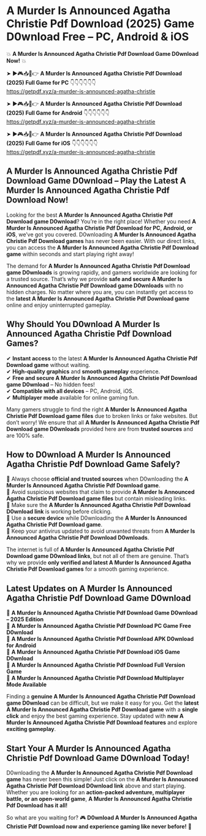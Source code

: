 # A Murder Is Announced Agatha Christie Pdf Download (2025) Game D0wnload Free – PC, Android & iOS

💥 **A Murder Is Announced Agatha Christie Pdf Download Game D0wnload Now!** 💥  

➤ ►🎮📥📱👉 **A Murder Is Announced Agatha Christie Pdf Download (2025) Full Game for PC** 👇👇👇👇👇👇  
https://getpdf.xyz/a-murder-is-announced-agatha-christie  

➤ ►🎮📥📱👉 **A Murder Is Announced Agatha Christie Pdf Download (2025) Full Game for Android** 👇👇👇👇👇👇  
https://getpdf.xyz/a-murder-is-announced-agatha-christie  

➤ ►🎮📥📱👉 **A Murder Is Announced Agatha Christie Pdf Download (2025) Full Game for iOS** 👇👇👇👇👇👇  
https://getpdf.xyz/a-murder-is-announced-agatha-christie  

## A Murder Is Announced Agatha Christie Pdf Download Game D0wnload – Play the Latest A Murder Is Announced Agatha Christie Pdf Download Now!

Looking for the best **A Murder Is Announced Agatha Christie Pdf Download game D0wnload**? You’re in the right place! Whether you need **A Murder Is Announced Agatha Christie Pdf Download for PC, Android, or iOS**, we’ve got you covered. D0wnloading **A Murder Is Announced Agatha Christie Pdf Download games** has never been easier. With our direct links, you can access the **A Murder Is Announced Agatha Christie Pdf Download game** within seconds and start playing right away!  

The demand for **A Murder Is Announced Agatha Christie Pdf Download game D0wnloads** is growing rapidly, and gamers worldwide are looking for a trusted source. That’s why we provide **safe and secure A Murder Is Announced Agatha Christie Pdf Download game D0wnloads** with no hidden charges. No matter where you are, you can instantly get access to the **latest A Murder Is Announced Agatha Christie Pdf Download game** online and enjoy uninterrupted gameplay.  

## **Why Should You D0wnload A Murder Is Announced Agatha Christie Pdf Download Games?**  

✔ **Instant access** to the latest **A Murder Is Announced Agatha Christie Pdf Download game** without waiting.  
✔ **High-quality graphics** and **smooth gameplay** experience.  
✔ **Free and secure A Murder Is Announced Agatha Christie Pdf Download game D0wnload** – No hidden fees!  
✔ **Compatible with all devices** – PC, Android, iOS.  
✔ **Multiplayer mode** available for online gaming fun.  

Many gamers struggle to find the right **A Murder Is Announced Agatha Christie Pdf Download game files** due to broken links or fake websites. But don’t worry! We ensure that all **A Murder Is Announced Agatha Christie Pdf Download game D0wnloads** provided here are from **trusted sources** and are 100% safe.  

## **How to D0wnload A Murder Is Announced Agatha Christie Pdf Download Game Safely?**  

📌 Always choose **official and trusted sources** when D0wnloading the **A Murder Is Announced Agatha Christie Pdf Download game**.  
📌 Avoid suspicious websites that claim to provide **A Murder Is Announced Agatha Christie Pdf Download game files** but contain misleading links.  
📌 Make sure the **A Murder Is Announced Agatha Christie Pdf Download D0wnload link** is working before clicking.  
📌 Use a **secure device** while D0wnloading the **A Murder Is Announced Agatha Christie Pdf Download game**.  
📌 Keep your antivirus updated to avoid unwanted threats from **A Murder Is Announced Agatha Christie Pdf Download D0wnloads**.  

The internet is full of **A Murder Is Announced Agatha Christie Pdf Download game D0wnload links**, but not all of them are genuine. That’s why we provide **only verified and latest A Murder Is Announced Agatha Christie Pdf Download games** for a smooth gaming experience.  

## **Latest Updates on A Murder Is Announced Agatha Christie Pdf Download Game D0wnload**  

🔹 **A Murder Is Announced Agatha Christie Pdf Download Game D0wnload – 2025 Edition**  
🔹 **A Murder Is Announced Agatha Christie Pdf Download PC Game Free D0wnload**  
🔹 **A Murder Is Announced Agatha Christie Pdf Download APK D0wnload for Android**  
🔹 **A Murder Is Announced Agatha Christie Pdf Download iOS Game D0wnload**  
🔹 **A Murder Is Announced Agatha Christie Pdf Download Full Version Game**  
🔹 **A Murder Is Announced Agatha Christie Pdf Download Multiplayer Mode Available**  

Finding a **genuine A Murder Is Announced Agatha Christie Pdf Download game D0wnload** can be difficult, but we make it easy for you. Get the **latest A Murder Is Announced Agatha Christie Pdf Download game** with a **single click** and enjoy the best gaming experience. Stay updated with **new A Murder Is Announced Agatha Christie Pdf Download features** and explore **exciting gameplay**.  

## **Start Your A Murder Is Announced Agatha Christie Pdf Download Game D0wnload Today!**  

D0wnloading the **A Murder Is Announced Agatha Christie Pdf Download game** has never been this simple! Just click on the **A Murder Is Announced Agatha Christie Pdf Download D0wnload link** above and start playing. Whether you are looking for an **action-packed adventure, multiplayer battle, or an open-world game**, **A Murder Is Announced Agatha Christie Pdf Download has it all!**  

So what are you waiting for? 🎮 **D0wnload A Murder Is Announced Agatha Christie Pdf Download now and experience gaming like never before!** 🚀  